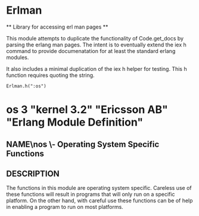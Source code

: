 Erlman
======

** Library for accessing erl man pages  **

This module attempts to duplicate the functionality of Code.get_docs 
by parsing the erlang man pages. The intent is to eventually extend
the iex h command to provide documenatation for at least the standard
erlang modules.

It also includes a minimal duplication of the iex h helper for testing.
This h function requires quoting the string. 

	Erlman.h(":os") 
# os 3 \"kernel 3.2\" \"Ericsson AB\" \"Erlang Module Definition\"
## NAME\nos \\- Operating System Specific Functions
## DESCRIPTION

The functions in this module are operating system specific. Careless use of these functions will result in programs that will only run on a specific platform. On the other hand, with careful use these functions can be of help in enabling a program to run on most platforms.